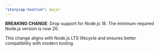 ```yaml
---
"storycap-testrun": major
---
```


**BREAKING CHANGE**: Drop support for Node.js 18. The minimum required Node.js version is now 20.

This change aligns with Node.js LTS lifecycle and ensures better compatibility with modern tooling.

